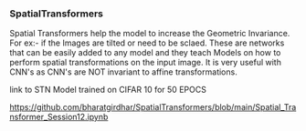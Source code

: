 ### SpatialTransformers

Spatial Transformers help the model to increase the Geometric Invariance. For ex:- if the Images are tilted or need to be sclaed. These are networks that can be easily added to any model and they teach Models on how to perform spatial transformations on the input image. It is very useful with CNN's as CNN's are NOT invariant to affine transformations.

link to STN Model trained on CIFAR 10 for 50 EPOCS 

https://github.com/bharatgirdhar/SpatialTransformers/blob/main/Spatial_Transformer_Session12.ipynb

### 
